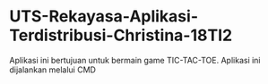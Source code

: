 # UTS-Rekayasa-Aplikasi-Terdistribusi-Christina-18TI2

Aplikasi ini bertujuan untuk bermain game TIC-TAC-TOE. Aplikasi ini dijalankan melalui CMD 
